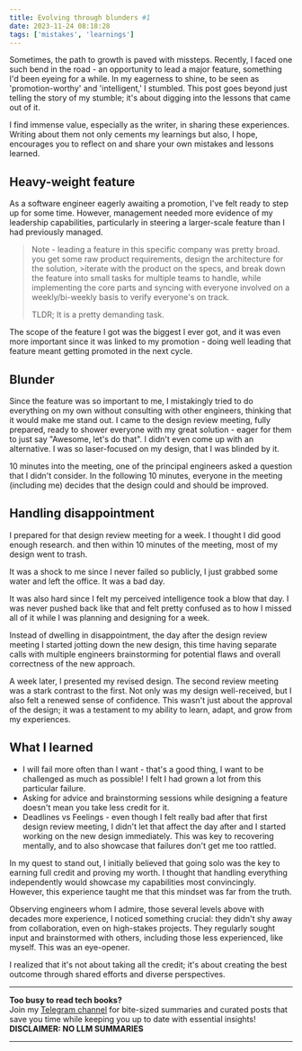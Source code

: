 ```yaml
---
title: Evolving through blunders #1
date: 2023-11-24 08:18:28
tags: ['mistakes', 'learnings']
---
```


Sometimes, the path to growth is paved with missteps. Recently, I faced one such bend in the road - an opportunity to lead a major feature, something I'd been eyeing for a while. In my eagerness to shine, to be seen as 'promotion-worthy' and 'intelligent,' I stumbled. 
This post goes beyond just telling the story of my stumble; it's about digging into the lessons that came out of it.

I find immense value, especially as the writer, in sharing these experiences. Writing about them not only cements my learnings but also, I hope, encourages you to reflect on and share your own mistakes and lessons learned.

## Heavy-weight feature
As a software engineer eagerly awaiting a promotion, I've felt ready to step up for some time. However, management needed more evidence of my leadership capabilities, particularly in steering a larger-scale feature than I had previously managed.

> Note - leading a feature in this specific company was pretty broad. you get some raw product requirements, design the architecture for the solution, >iterate with the product on the specs, and break down the feature into small tasks for multiple teams to handle, while implementing the core parts and syncing with everyone involved on a weekly/bi-weekly basis to verify everyone's on track. 
>
>TLDR; It is a pretty demanding task.

The scope of the feature I got was the biggest I ever got, and it was even more important since it was linked to my promotion - doing well leading that feature meant getting promoted in the next cycle.

## Blunder
Since the feature was so important to me, I mistakingly tried to do everything on my own without consulting with other engineers, thinking that it would make me stand out.
I came to the design review meeting, fully prepared, ready to shower everyone with my great solution - eager for them to just say "Awesome, let's do that".
I didn't even come up with an alternative. I was so laser-focused on my design, that I was blinded by it.

10 minutes into the meeting, one of the principal engineers asked a question that I didn't consider. In the following 10 minutes, everyone in the meeting (including me) decides that the design could and should be improved.

## Handling disappointment
I prepared for that design review meeting for a week. I thought I did good enough research. and then within 10 minutes of the meeting, most of my design went to trash.

It was a shock to me since I never failed so publicly, I just grabbed some water and left the office. It was a bad day.

It was also hard since I felt my perceived intelligence took a blow that day. I was never pushed back like that and felt pretty confused as to how I missed all of it while I was planning and designing for a week.

Instead of dwelling in disappointment, the day after the design review meeting I started jotting down the new design, this time having separate calls with multiple engineers brainstorming for potential flaws and overall correctness of the new approach.

A week later, I presented my revised design. The second review meeting was a stark contrast to the first. Not only was my design well-received, but I also felt a renewed sense of confidence. This wasn't just about the approval of the design; it was a testament to my ability to learn, adapt, and grow from my experiences.

## What I learned
* I will fail more often than I want - that's a good thing, I want to be challenged as much as possible! I felt I had grown a lot from this particular failure.
* Asking for advice and brainstorming sessions while designing a feature doesn't mean you take less credit for it.
* Deadlines vs Feelings - even though I felt really bad after that first design review meeting, I didn't let that affect the day after and I started working on the new design immediately. This was key to recovering mentally, and to also showcase that failures don't get me too rattled.

In my quest to stand out, I initially believed that going solo was the key to earning full credit and proving my worth. I thought that handling everything independently would showcase my capabilities most convincingly. However, this experience taught me that this mindset was far from the truth.

Observing engineers whom I admire, those several levels above with decades more experience, I noticed something crucial: they didn't shy away from collaboration, even on high-stakes projects. They regularly sought input and brainstormed with others, including those less experienced, like myself. This was an eye-opener.

I realized that it's not about taking all the credit; it's about creating the best outcome through shared efforts and diverse perspectives.



<!-- PROMO BLOCK -->
---

**Too busy to read tech books?**  
Join my [Telegram channel](https://t.me/booksbytes) for bite-sized summaries and curated posts that save you time while keeping you up to date with essential insights!  
**DISCLAIMER: NO LLM SUMMARIES**

---
<!-- END PROMO BLOCK -->

